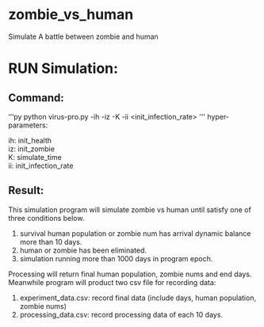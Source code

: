 # zombie_vs_human
Simulate A battle between zombie and human

# RUN Simulation:
## Command:
‘’‘py
python virus-pro.py -ih <human-init-population> -iz <zombie-init-nums> -K <simulate-time> -ii <init_infection_rate>
'''
hyper-parameters:
  
  ih: init_health  
  iz: init_zombie  
  K: simulate_time  
  ii: init_infection_rate

## Result:
  This simulation program will simulate zombie vs human until satisfy one of three conditions below.
  1. survival human population or zombie num has arrival dynamic balance more than 10 days.
  2. human or zombie has been eliminated.
  3. simulation running more than 1000 days in program epoch.
  
  Processing will return final human population, zombie nums and end days. 
  Meanwhile program will product two csv file for recording data:
  1. experiment_data.csv:  record final data (include days, human population, zombie nums)
  2. processing_data.csv:  record processing data of each 10 days.

